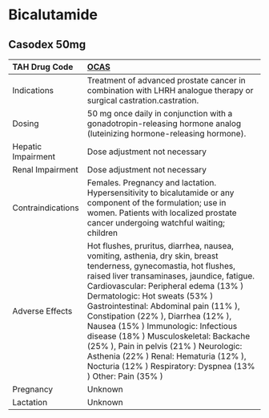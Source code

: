 # Bicalutamide

## Casodex 50mg

| TAH Drug Code      | [OCAS](https://www.tahsda.org.tw/drugs/hissearch.php?drug_code=OCAS)                                                                                                                                                                                                                                                                                                                                                                                                                                                                                        |
|:-------------------|:------------------------------------------------------------------------------------------------------------------------------------------------------------------------------------------------------------------------------------------------------------------------------------------------------------------------------------------------------------------------------------------------------------------------------------------------------------------------------------------------------------------------------------------------------------|
| Indications        | Treatment of advanced prostate cancer in combination with LHRH analogue therapy or surgical castration.castration.                                                                                                                                                                                                                                                                                                                                                                                                                                          |
| Dosing             | 50 mg once daily in conjunction with a gonadotropin-releasing hormone analog (luteinizing hormone-releasing hormone).                                                                                                                                                                                                                                                                                                                                                                                                                                       |
| Hepatic Impairment | Dose adjustment not necessary                                                                                                                                                                                                                                                                                                                                                                                                                                                                                                                               |
| Renal Impairment   | Dose adjustment not necessary                                                                                                                                                                                                                                                                                                                                                                                                                                                                                                                               |
| Contraindications  | Females. Pregnancy and lactation. Hypersensitivity to bicalutamide or any component of the formulation; use in women. Patients with localized prostate cancer undergoing watchful waiting; children                                                                                                                                                                                                                                                                                                                                                         |
| Adverse Effects    | Hot flushes, pruritus, diarrhea, nausea, vomiting, asthenia, dry skin, breast tenderness, gynecomastia, hot flushes, raised liver transaminases, jaundice, fatigue. Cardiovascular: Peripheral edema (13% ) Dermatologic: Hot sweats (53% ) Gastrointestinal: Abdominal pain (11% ), Constipation (22% ), Diarrhea (12% ), Nausea (15% ) Immunologic: Infectious disease (18% ) Musculoskeletal: Backache (25% ), Pain in pelvis (21% ) Neurologic: Asthenia (22% ) Renal: Hematuria (12% ), Nocturia (12% ) Respiratory: Dyspnea (13% ) Other: Pain (35% ) |
| Pregnancy          | Unknown                                                                                                                                                                                                                                                                                                                                                                                                                                                                                                                                                     |
| Lactation          | Unknown                                                                                                                                                                                                                                                                                                                                                                                                                                                                                                                                                     |

